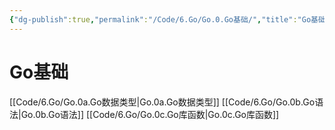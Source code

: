 ```yaml
---
{"dg-publish":true,"permalink":"/Code/6.Go/Go.0.Go基础/","title":"Go基础","noteIcon":""}
---
```



# Go基础

[[Code/6.Go/Go.0a.Go数据类型\|Go.0a.Go数据类型]]
[[Code/6.Go/Go.0b.Go语法\|Go.0b.Go语法]]
[[Code/6.Go/Go.0c.Go库函数\|Go.0c.Go库函数]]